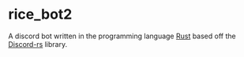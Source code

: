 # rice_bot2
A discord bot written in the programming language [Rust](https://www.rust-lang.org/en-US/)
based off the [Discord-rs](https://github.com/SpaceManiac/discord-rs) library.
